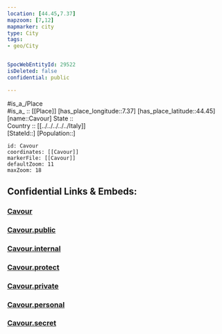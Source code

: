 ```yaml
---
location: [44.45,7.37] 
mapzoom: [7,12] 
mapmarker: city 
type: City
tags:
- geo/City


SpocWebEntityId: 29522
isDeleted: false
confidential: public

---
```

#is_a_/Place  
#is_a_ :: [[Place]] 
[has_place_longitude::7.37] 
[has_place_latitude::44.45] 
[name::Cavour] 
State ::  
Country :: [[../../../../../Italy]]  
[StateId::] 
[Population::] 



```leaflet
id: Cavour
coordinates: [[Cavour]] 
markerFile: [[Cavour]] 
defaultZoom: 11 
maxZoom: 18
```


## Confidential Links & Embeds: 

### [Cavour](/_Standards/Earth/Continent/Europe/Europe~South/Italy/regions~Italy/Piedmont/Cuneo.Province/City/Cavour.md) 

### [Cavour.public](/_public/Earth/Continent/Europe/Europe~South/Italy/regions~Italy/Piedmont/Cuneo.Province/City/Cavour.public.md) 

### [Cavour.internal](/_internal/Earth/Continent/Europe/Europe~South/Italy/regions~Italy/Piedmont/Cuneo.Province/City/Cavour.internal.md) 

### [Cavour.protect](/_protect/Earth/Continent/Europe/Europe~South/Italy/regions~Italy/Piedmont/Cuneo.Province/City/Cavour.protect.md) 

### [Cavour.private](/_private/Earth/Continent/Europe/Europe~South/Italy/regions~Italy/Piedmont/Cuneo.Province/City/Cavour.private.md) 

### [Cavour.personal](/_personal/Earth/Continent/Europe/Europe~South/Italy/regions~Italy/Piedmont/Cuneo.Province/City/Cavour.personal.md) 

### [Cavour.secret](/_secret/Earth/Continent/Europe/Europe~South/Italy/regions~Italy/Piedmont/Cuneo.Province/City/Cavour.secret.md)

